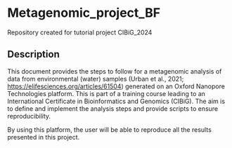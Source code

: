 # Metagenomic_project_BF
Repository created for tutorial project CIBiG_2024

## Description
This document provides the steps to follow for a metagenomic analysis of data from environmental (water) samples (Urban et al., 2021; https://elifesciences.org/articles/61504) 
generated on an Oxford Nanopore Technologies platform. This is part of a training course leading to an International Certificate in Bioinformatics and Genomics (CIBiG). The aim is to define and implement the analysis steps and provide scripts to ensure reproducibility.

By using this platform, the user will be able to reproduce all the results presented in this project.

